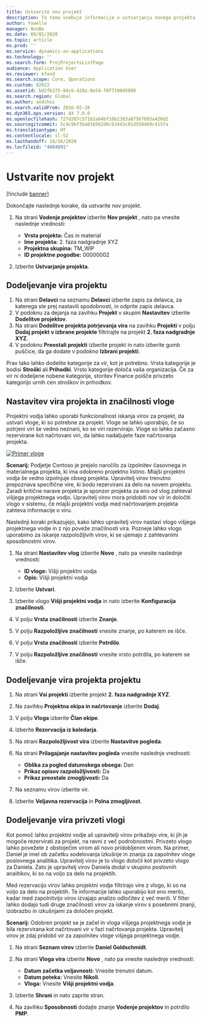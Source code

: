 ```yaml
---
title: Ustvarite nov projekt
description: Ta tema vsebuje informacije o ustvarjanju novega projekta.
author: Yowelle
manager: AnnBe
ms.date: 09/01/2020
ms.topic: article
ms.prod: ''
ms.service: dynamics-ax-applications
ms.technology: ''
ms.search.form: ProjProjectsListPage
audience: Application User
ms.reviewer: kfend
ms.search.scope: Core, Operations
ms.custom: 82022
ms.assetid: bd2fb375-84c6-428a-8e54-f0f719045898
ms.search.region: Global
ms.author: andchoi
ms.search.validFrom: 2016-02-28
ms.dyn365.ops.version: AX 7.0.0
ms.openlocfilehash: 727d287c571b2a64bf10b2393a87567093a420d2
ms.sourcegitcommit: 5c4c9bf3ba018562d6cb3443c01d550489c415fa
ms.translationtype: HT
ms.contentlocale: sl-SI
ms.lasthandoff: 10/16/2020
ms.locfileid: "4084891"
---
```

# <a name="create-a-new-project"></a>Ustvarite nov projekt

[!include [banner](../includes/banner.md)]

Dokončajte naslednje korake, da ustvarite nov projekt.

1. Na strani **Vodenje projektov** izberite **Nov projekt** , nato pa vnesite naslednje vrednosti:

    - **Vrsta projekta:** Čas in material
    - **Ime projekta:** 2. faza nadgradnje XYZ
    - **Projektna skupina:** TM\_WIP
    - **ID projektne pogodbe:** 00000002

2. Izberite **Ustvarjanje projekta**.

## <a name="assign-a-resource-to-a-project"></a>Dodeljevanje vira projektu

1. Na strani **Delavci** na seznamu **Delavci** izberite zapis za delavca, za katerega ste prej nastavili spodobnosti, in odprite zapis delavca.
2. V podoknu za dejanja na zavihku **Projekt** v skupini **Nastavitev** izberite **Dodelitve projektov**.
3. Na strani **Dodelitve projekta potrjevanja vira** na zavihku **Projekti** v polju **Dodaj projekt v izbrane projekte** filtrirajte na projekt **2. faza nadgradnje XYZ**.
4. V podoknu **Preostali projekti** izberite projekt in nato izberite gumb puščice, da ga dodate v podokno **Izbrani projekti**.

Prav tako lahko dodelite kategorije za vir, kot je potrebno. Vrsta kategorije je bodisi **Stroški** ali **Prihodki**. Vrsto kategorije določa vaša organizacija. Če za vir ni dodeljene nobene kategorije, storitev Finance poišče privzeto kategorijo urnih cen stroškov in prihodkov.

## <a name="set-up-project-resource-and-role-characteristics"></a>Nastavitev vira projekta in značilnosti vloge

Projektni vodja lahko uporabi funkcionalnost iskanja virov za projekt, da ustvari vloge, ki so potrebne za projekt. Vloge se lahko uporabijo, če so potrjeni viri še vedno neznani, ko se viri rezervirajo. Vloge so lahko začasno rezervirane kot načrtovani viri, da lahko nadaljujete faze načrtovanja projekta.

[![Primer vloge](./media/projectresourcing05.jpg)](./media/projectresourcing05.jpg) 

**Scenarij:** Podjetje Contoso je prejelo naročilo za izpolnitev časovnega in materialnega projekta, ki ima odobreno projektno listino. Mlajši projektni vodja še vedno izpolnjuje obseg projekta. Upravitelj virov trenutno prepoznava specifične vire, ki bodo rezervirani za delo na novem projektu. Zaradi kritične narave projekta je sponzor projekta za eno od vlog zahteval višjega projektnega vodjo. Upravitelj virov mora pridobiti nov vir in določiti vlogo v sistemu, če mlajši projektni vodja med načrtovanjem projekta zahteva informacije o viru.

Naslednji koraki prikazujejo, kako lahko upravitelj virov nastavi vlogo višjega projektnega vodje in z njo poveže značilnosti vira. Pozneje lahko vlogo uporabimo za iskanje razpoložljivih virov, ki se ujemajo z zahtevanimi sposobnostmi virov.

1. Na strani **Nastavitev vlog** izberite **Novo** , nato pa vnesite naslednje vrednosti:

    - **ID vloge:** Višji projektni vodja
    - **Opis:** Višji projektni vodja

2. Izberite **Ustvari**.
3. Izberite vlogo **Višji projektni vodja** in nato izberite **Konfiguracija značilnosti**.
4. V polju **Vrsta značilnosti** izberite **Znanje**.
5. V polju **Razpoložljive značilnosti** vnesite znanje, po katerem se išče.
6. V polju **Vrsta značilnosti** izberite **Potrdilo**.
7. V polju **Razpoložljive značilnosti** vnesite vrsto potrdila, po katerem se išče.

## <a name="assign-a-project-resource-to-a-project"></a>Dodeljevanje vira projekta projektu

1. Na strani **Vsi projekti** izberite projekt **2. faza nadgradnje XYZ**.
2. Na zavihku **Projektna ekipa in načrtovanje** izberite **Dodaj**.
3. V polju **Vloga** izberite **Član ekipe**.
4. Izberite **Rezervacija iz koledarja**.
5. Na strani **Razpoložljivost vira** izberite **Nastavitve pogleda**.
6. Na strani **Prilagajanje nastavitev pogleda** vnesite naslednje vrednosti:

    - **Oblika za pogled datumskega obsega:** Dan
    - **Prikaz opisov razpoložljivosti:** Da
    - **Prikaz preostale zmogljivosti:** Da

7. Na seznamu virov izberite vir.
8. Izberite **Veljavna rezervacija** in **Polna zmogljivost**.

## <a name="assign-a-resource-to-a-default-role"></a>Dodeljevanje vira privzeti vlogi

Kot pomoč lahko projektni vodje ali upravitelji virov prikažejo vire, ki jih je mogoče rezervirati za projekt, na ravni z več podrobnostmi. Privzeto vlogo lahko povežete z obstoječim virom ali novo pridobljenim virom. Na primer, Daniel je imel ob začetku sodelovanja izkušnje in znanja za zapolnitev vloge poslovnega analitika. Upravitelj virov je to vlogo določil kot privzeto vlogo za Daniela. Zato je upravitelj virov Daniela dodal v skupino poslovnih analitikov, ki so na voljo za delo na projektih.

Med rezervacijo virov lahko projektni vodje filtrirajo vire z vlogo, ki so na voljo za delo na projektih. Te informacije lahko uporabijo kot eno merilo, kadar med zapolnitvijo virov izvajajo analizo odločitev z več merili. V filter lahko dodajo tudi druge značilnosti virov za iskanje virov s posebnimi znanji, izobrazbo in izkušnjami za določen projekt.

**Scenarij:** Odobren projekt se je začel in vloga višjega projektnega vodje je bila rezervirana kot načrtovani vir v fazi načrtovanja projekta. Upravitelj virov je zdaj pridobil vir za zapolnitev vloge višjega projektnega vodje.

1. Na strani **Seznam virov** izberite **Daniel Goldschmidt**.
2. Na strani **Vloga vira** izberite **Novo** , nato pa vnesite naslednje vrednosti:

    - **Datum začetka veljavnosti:** Vnesite trenutni datum.
    - **Datum poteka:** Vnesite **Nikoli**.
    - **Vloga:** Vnesite **Višji projektni vodja**.

3. Izberite **Shrani** in nato zaprite stran.
4. Na zavihku **Sposobnosti** dodajte znanje **Vodenje projektov** in potrdilo **PMP**.
